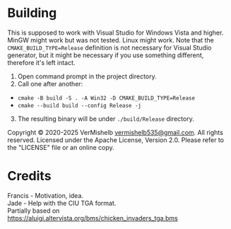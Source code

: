 # Building
This is supposed to work with Visual Studio for Windows Vista and higher. MinGW might work but was not tested. Linux might work. Note that the `CMAKE_BUILD_TYPE=Release` definition is not necessary for Visual Studio generator, but it might be necessary if you use something different, therefore it's left intact.
1. Open command prompt in the project directory.
2. Call one after another:
- `cmake -B build -S . -A Win32 -D CMAKE_BUILD_TYPE=Release`
- `cmake --build build --config Release -j`
3. The resulting binary will be under `./build/Release` directory.

Copyright © 2020-2025 VerMishelb <vermishelb535@gmail.com>. All rights reserved.
Licensed under the Apache License, Version 2.0. Please refer to the "LICENSE" file or an online copy.

# Credits
Francis - Motivation, idea.  
Jade - Help with the CIU TGA format.  
Partially based on https://aluigi.altervista.org/bms/chicken_invaders_tga.bms  
